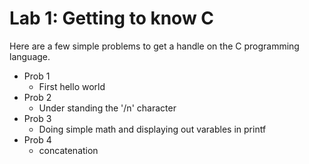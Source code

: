 # Lab 1: Getting to know C

Here are a few simple problems to get a handle on the C programming language.

- Prob 1
    - First hello world
- Prob 2
    - Under standing the '/n' character
- Prob 3
    - Doing simple math and displaying out varables in printf
- Prob 4
    - concatenation
    
 